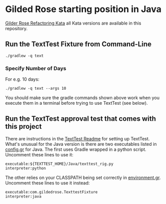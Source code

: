 # Gilded Rose starting position in Java

[Gilder Rose Refactoring Kata](https://github.com/emilybache/GildedRose-Refactoring-Kata) all Kata versions are available in this repository.

## Run the TextTest Fixture from Command-Line

```
./gradlew -q text
```

### Specify Number of Days

For e.g. 10 days:

```
./gradlew -q text --args 10
```

You should make sure the gradle commands shown above work when you execute them in a terminal before trying to use TextTest (see below).


## Run the TextTest approval test that comes with this project

There are instructions in the [TextTest Readme](../texttests/README.md) for setting up TextTest. What's unusual for the Java version is there are two executables listed in [config.gr](../texttests/config.gr) for Java. The first uses Gradle wrapped in a python script. Uncomment these lines to use it:

    executable:${TEXTTEST_HOME}/Java/texttest_rig.py
    interpreter:python

The other relies on your CLASSPATH being set correctly in [environment.gr](../texttests/environment.gr). Uncomment these lines to use it instead:

    executable:com.gildedrose.TexttestFixture
    interpreter:java
